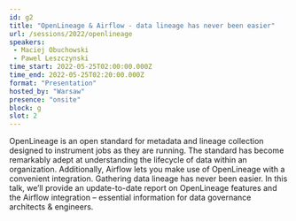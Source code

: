 ```yaml
---
id: g2
title: "OpenLineage & Airflow - data lineage has never been easier"
url: /sessions/2022/openlineage
speakers:
 - Maciej Obuchowski
 - Pawel Leszczynski
time_start: 2022-05-25T02:00:00.000Z
time_end: 2022-05-25T02:20:00.000Z
format: "Presentation"
hosted_by: "Warsaw"
presence: "onsite"
block: g
slot: 2
---
```


OpenLineage is an open standard for metadata and lineage collection designed to instrument jobs as they are running. The standard has become remarkably adept at understanding the lifecycle of data within an organization. Additionally, Airflow lets you make use of OpenLineage with a convenient integration. Gathering data lineage has never been easier. In this talk, we’ll provide an update-to-date report on OpenLineage features and the Airflow integration – essential information for data governance architects & engineers.